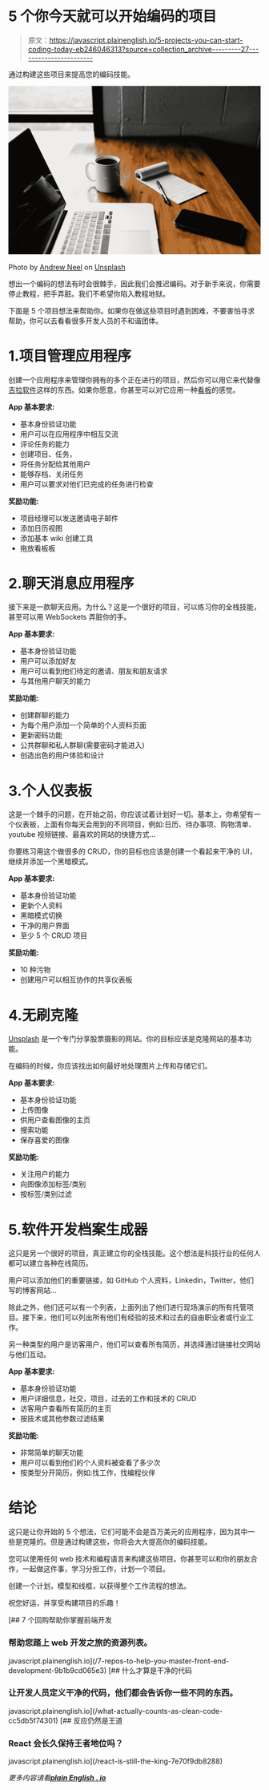 # 5 个你今天就可以开始编码的项目

> 原文：<https://javascript.plainenglish.io/5-projects-you-can-start-coding-today-eb246046313?source=collection_archive---------27----------------------->

通过构建这些项目来提高您的编码技能。

![](img/11bd4c4a4ccc3c6f274a4e8ae15f4c61.png)

Photo by [Andrew Neel](https://unsplash.com/@andrewtneel?utm_source=medium&utm_medium=referral) on [Unsplash](https://unsplash.com?utm_source=medium&utm_medium=referral)

想出一个编码的想法有时会很棘手，因此我们会推迟编码。对于新手来说，你需要停止教程，把手弄脏。我们不希望你陷入教程地狱。

下面是 5 个项目想法来帮助你。如果你在做这些项目时遇到困难，不要害怕寻求帮助，你可以去看看很多开发人员的不和谐团体。

# 1.项目管理应用程序

创建一个应用程序来管理你拥有的多个正在进行的项目，然后你可以用它来代替像[吉拉软件](https://www.atlassian.com/software/jira)这样的东西。如果你愿意，你甚至可以对它应用一种[看板](https://www.atlassian.com/agile/kanban)的感觉。

**App 基本要求:**

*   基本身份验证功能
*   用户可以在应用程序中相互交流
*   评论任务的能力
*   创建项目、任务，
*   将任务分配给其他用户
*   能够存档、关闭任务
*   用户可以要求对他们已完成的任务进行检查

**奖励功能:**

*   项目经理可以发送邀请电子邮件
*   添加日历视图
*   添加基本 wiki 创建工具
*   拖放看板板

# 2.聊天消息应用程序

接下来是一款聊天应用。为什么？这是一个很好的项目，可以练习你的全栈技能，甚至可以用 WebSockets 弄脏你的手。

**App 基本要求:**

*   基本身份验证功能
*   用户可以添加好友
*   用户可以看到他们待定的邀请、朋友和朋友请求
*   与其他用户聊天的能力

**奖励功能:**

*   创建群聊的能力
*   为每个用户添加一个简单的个人资料页面
*   更新密码功能
*   公共群聊和私人群聊(需要密码才能进入)
*   创造出色的用户体验和设计

# 3.个人仪表板

这是一个棘手的问题，在开始之前，你应该试着计划好一切。基本上，你希望有一个仪表板，上面有你每天会用到的不同项目，例如:日历、待办事项、购物清单、youtube 视频链接、最喜欢的网站的快捷方式…

你要练习用这个做很多的 CRUD，你的目标也应该是创建一个看起来干净的 UI，继续并添加一个黑暗模式。

**App 基本要求:**

*   基本身份验证功能
*   更新个人资料
*   黑暗模式切换
*   干净的用户界面
*   至少 5 个 CRUD 项目

**奖励功能:**

*   10 种污物
*   创建用户可以相互协作的共享仪表板

# 4.无刷克隆

[Unsplash](https://unsplash.com/) 是一个专门分享股票摄影的网站。你的目标应该是克隆网站的基本功能。

在编码的时候，你应该找出如何最好地处理图片上传和存储它们。

**App 基本要求:**

*   基本身份验证功能
*   上传图像
*   供用户查看图像的主页
*   搜索功能
*   保存喜爱的图像

**奖励功能:**

*   关注用户的能力
*   向图像添加标签/类别
*   按标签/类别过滤

# 5.软件开发档案生成器

这只是另一个很好的项目，真正建立你的全栈技能。这个想法是科技行业的任何人都可以建立各种在线简历。

用户可以添加他们的重要链接，如 GitHub 个人资料，Linkedin，Twitter，他们写的博客网站…

除此之外，他们还可以有一个列表，上面列出了他们进行现场演示的所有托管项目。接下来，他们可以列出所有他们有经验的技术和过去的自由职业者或行业工作。

另一种类型的用户是访客用户，他们可以查看所有简历，并选择通过链接社交网站与他们互动。

**App 基本要求:**

*   基本身份验证功能
*   用户详细信息，社交，项目，过去的工作和技术的 CRUD
*   访客用户查看所有简历的主页
*   按技术或其他参数过滤结果

**奖励功能:**

*   非常简单的聊天功能
*   用户可以看到他们的个人资料被查看了多少次
*   按类型分开简历，例如:找工作，找编程伙伴

# 结论

这只是让你开始的 5 个想法，它们可能不会是百万美元的应用程序，因为其中一些是克隆的。但是通过构建这些，你将会大大提高你的编码技能。

您可以使用任何 web 技术和编程语言来构建这些项目。你甚至可以和你的朋友合作，一起做这件事，学习分担工作，计划一个项目。

创建一个计划，模型和线框，以获得整个工作流程的想法。

祝您好运，并享受构建项目的乐趣！

[](/7-repos-to-help-you-master-front-end-development-9b1b9cd065e3) [## 7 个回购帮助你掌握前端开发

### 帮助您踏上 web 开发之旅的资源列表。

javascript.plainenglish.io](/7-repos-to-help-you-master-front-end-development-9b1b9cd065e3) [](/what-actually-counts-as-clean-code-cc5db5f74301) [## 什么才算是干净的代码

### 让开发人员定义干净的代码，他们都会告诉你一些不同的东西。

javascript.plainenglish.io](/what-actually-counts-as-clean-code-cc5db5f74301) [](/react-is-still-the-king-7e70f9db8288) [## 反应仍然是王道

### React 会长久保持王者地位吗？

javascript.plainenglish.io](/react-is-still-the-king-7e70f9db8288) 

*更多内容请看*[***plain English . io***](http://plainenglish.io/)